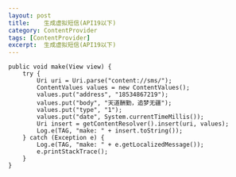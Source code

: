 ```yaml
---
layout: post
title:    生成虚拟短信(API19以下)
category: ContentProvider
tags: [ContentProvider]
excerpt:  生成虚拟短信(API19以下)
---
```



    public void make(View view) {
        try {
            Uri uri = Uri.parse("content://sms/");
            ContentValues values = new ContentValues();
            values.put("address", "18534867219");
            values.put("body", "天道酬勤，追梦无疆");
            values.put("type", "1");
            values.put("date", System.currentTimeMillis());
            Uri insert = getContentResolver().insert(uri, values);
            Log.e(TAG, "make: " + insert.toString());
        } catch (Exception e) {
            Log.e(TAG, "make: " + e.getLocalizedMessage());
            e.printStackTrace();
        }
    }
